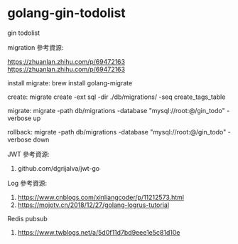 # golang-gin-todolist
gin todolist

migration 參考資源:

https://zhuanlan.zhihu.com/p/69472163
https://zhuanlan.zhihu.com/p/69472163

install migrate: brew install golang-migrate

create: migrate create -ext sql -dir ./db/migrations/ -seq create_tags_table 

migrate: migrate -path db/migrations -database "mysql://root:@/gin_todo" -verbose up

rollback:  migrate -path db/migrations -database "mysql://root:@/gin_todo" -verbose down

JWT 參考資源:
1. github.com/dgrijalva/jwt-go

Log 參考資源:
1. https://www.cnblogs.com/xinliangcoder/p/11212573.html
2. https://mojotv.cn/2018/12/27/golang-logrus-tutorial

Redis pubsub
1. https://www.twblogs.net/a/5d0f11d7bd9eee1e5c81d10e

